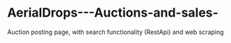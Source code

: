 # AerialDrops---Auctions-and-sales-
Auction posting page, with search functionality (RestApi) and web scraping


